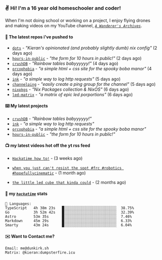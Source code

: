 ### ✌️ Hi! I'm a 16 year old homeschooler and coder!

When I'm not doing school or working on a project, I enjoy flying drones and making videos on my YouTube channel, [_`A Wanderer's Archives`_](https://youtube.com/@wanderer.archives).

#### 👷 The latest repos i've pushed to

- [`dots`](https://github.com/kcoderhtml/dots) - _"Kieran's opinionated (and probably slightly dumb) nix config"_ (2 days ago)
- [`hours-in-public`](https://github.com/kcoderhtml/hours-in-public) - _"the form for 10 hours in public!"_ (2 days ago)
- [`crushDB`](https://github.com/kcoderhtml/crushDB) - _"Rainbow tables babyyyyyy!"_ (4 days ago)
- [`orcophobia`](https://github.com/kcoderhtml/orcophobia) - _"a simple html + css site for the spooky boba manor"_ (4 days ago)
- [`ink`](https://github.com/kcoderhtml/ink) - _"a simple way to log http requests"_ (5 days ago)
- [`channelping`](https://github.com/kcoderhtml/channelping) - _"easily create a ping group for the channel"_ (5 days ago)
- [`nixpkgs`](https://github.com/NixOS/nixpkgs) - _"Nix Packages collection & NixOS"_ (6 days ago)
- [`led-matrix`](https://github.com/kcoderhtml/led-matrix) - _"a matrix of epic led porportions"_ (6 days ago)

#### ⌨️ My latest projects

- [`crushDB`](https://github.com/kcoderhtml/crushDB) - _"Rainbow tables babyyyyyy!"_
- [`ink`](https://github.com/kcoderhtml/ink) - _"a simple way to log http requests"_
- [`orcophobia`](https://github.com/kcoderhtml/orcophobia) - _"a simple html + css site for the spooky boba manor"_
- [`hours-in-public`](https://github.com/kcoderhtml/hours-in-public) - _"the form for 10 hours in public!"_

#### 📺 my latest videos hot off the yt rss feed

- [`Hackatime how to!`](https://www.youtube.com/watch?v=eKoD9yyr1To) - (3 weeks ago)

- [`when you just can't resist the spot #frc #robotics #hopefullycinematic`](https://www.youtube.com/watch?v=Y7SZ_TDleGM) - (1 month ago)

- [`the little led cube that kinda could`](https://www.youtube.com/watch?v=um7v7Y04vGw) - (2 months ago)



#### 📡 my [_`hackatime`_](https://waka.hackclub.com) stats

```text
💬 Languages:
TypeScript   4h 38m 23s   █░░░░░░░░░░░░░░░░░░░░░░░░  38.75%
Go           3h 52m 42s   █░░░░░░░░░░░░░░░░░░░░░░░░  32.39%
Astro        53m 35s      █░░░░░░░░░░░░░░░░░░░░░░░░  7.46%
Markdown     45m 29s      █░░░░░░░░░░░░░░░░░░░░░░░░  6.33%
Smarty       43m 24s      █░░░░░░░░░░░░░░░░░░░░░░░░  6.04%
```

#### ✉️ Want to Contact me?

```text
Email: me@dunkirk.sh
Matrix: @kieran:dumpsterfire.icu
```